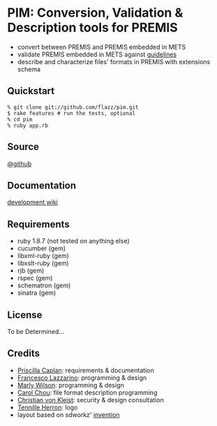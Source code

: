 PIM: Conversion, Validation & Description tools for PREMIS
==========================================================
* convert between PREMIS and PREMIS embedded in METS
* validate PREMIS embedded in METS against [guidelines](http://www.loc.gov/standards/premis/guidelines-premismets.pdf)
* describe and characterize files' formats in PREMIS with extensions schema

Quickstart
----------
    % git clone git://github.com/flazz/pim.git
    $ rake features # run the tests, optional
    % cd pim
    % ruby app.rb

Source
------
[@github](http://github.com/flazz/pim)

Documentation
-------------
[development wiki](http://wiki.github.com/flazz/pim)

Requirements
------------
* ruby 1.8.7 (not tested on anything else)
* cucumber (gem)
* libxml-ruby (gem)
* libxslt-ruby (gem)
* rjb (gem)
* rspec (gem)
* schematron (gem)
* sinatra (gem)

License
-------
To be Determined...

Credits
-------
* [Priscilla Caplan](pcaplan@ufl.edu): requirements & documentation
* [Francesco Lazzarino](flaz@ufl.edu): programming & design
* [Marly Wilson](marly@ufl.edu): programming & design
* [Carol Chou](cchou@ufl.edu): file format description programming
* [Christian von Kleist](cvonkleist@gmail.com): security & design consultation
* [Tennille Herron](therron@ufl.edu): logo
* layout based on sdworkz' [invention](http://www.oswd.org/design/preview/id/3293)

